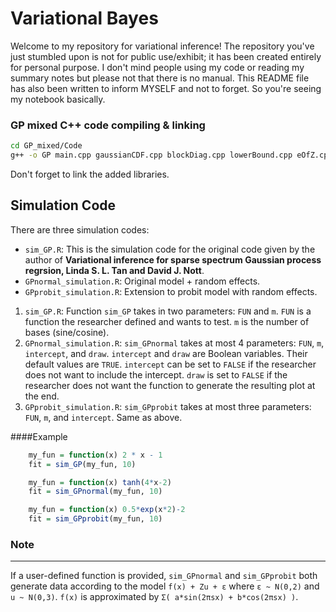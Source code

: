 # Variational Bayes

Welcome to my repository for variational inference! The repository you've just stumbled upon is not for public use/exhibit; it has been created entirely for personal purpose. I don't mind people using my code or reading my summary notes but please not that there is no manual. This README file has also been written to inform MYSELF and not to forget. So you're seeing my notebook basically.

### GP mixed C++ code compiling & linking
```bash
cd GP_mixed/Code
g++ -o GP main.cpp gaussianCDF.cpp blockDiag.cpp lowerBound.cpp eOfZ.cpp eOfZTZ.cpp logH.cpp sparseGPVBProbit.cpp -llapack -lblas -larmadillolarmadillo
```
Don't forget to link the added libraries.

## Simulation Code
There are three simulation codes:  

- `sim_GP.R`: This is the simulation code for the original code given by the author of __Variational inference for sparse spectrum Gaussian process regrsion, Linda S. L. Tan and David J. Nott__.
- `GPnormal_simulation.R`: Original model + random effects.
- `GPprobit_simulation.R`: Extension to probit model with random effects.

1. `sim_GP.R`:  Function `sim_GP` takes in two parameters: `FUN` and `m`. `FUN` is a function the researcher defined and wants to test. `m` is the number of bases (sine/cosine).
2.  `GPnormal_simulation.R`: `sim_GPnormal` takes at most 4 parameters: `FUN`, `m`, `intercept`, and `draw`. `intercept` and `draw` are Boolean variables. Their default values are `TRUE`. `intercept` can be set to `FALSE` if the researcher does not want to include the intercept. `draw` is set to `FALSE` if the researcher does not want the function to generate the resulting plot at the end.
3. `GPprobit_simulation.R`: `sim_GPprobit` takes at most three parameters: `FUN`, `m`, and `intercept`. Same as above.

####Example

```R
	my_fun = function(x) 2 * x - 1
	fit = sim_GP(my_fun, 10)
```
 
```R
	my_fun = function(x) tanh(4*x-2)
	fit = sim_GPnormal(my_fun, 10)
```

```R
	my_fun = function(x) 0.5*exp(x*2)-2
	fit = sim_GPprobit(my_fun, 10)
```

### Note
----
If a user-defined function is provided, `sim_GPnormal` and `sim_GPprobit` both generate data according to the model `f(x) + Zu + ε` where `ε ~ N(0,2)` and `u ~ N(0,3)`. `f(x)` is approximated by `Σ( a*sin(2πsx) + b*cos(2πsx) )`.